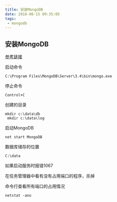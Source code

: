 ```yaml
---
title: 安装MongoDB
date: 2018-06-15 09:35:05
tags:
 - mongodb
---
```


## 安装MongoDB

[参考链接](https://docs.mongodb.com/manual/tutorial/install-mongodb-on-windows/)

启动命令

```
C:\Program Files\MongoDB\Server\3.4\bin\mongo.exe 
```

停止命令

```
Control+C
```
<!-- more -->
创建的目录

```
mkdir c:\data\db
 mkdir c:\data\log
```

启动MongoDB

```
net start MongoDB
```

数据库储存的位置

```
C:\data
```

 

如果启动服务时报错1067

在任务管理器中看有没有占用端口的程序，杀掉

命令行查看所有端口的占用情况

```
netstat -ano
```


